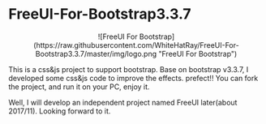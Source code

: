 # FreeUI-For-Bootstrap3.3.7

<center>![FreeUI For Bootstrap](https://raw.githubusercontent.com/WhiteHatRay/FreeUI-For-Bootstrap3.3.7/master/img/logo.png "FreeUI For Bootstrap")</center>

This is a css&js project to support bootstrap. Base on bootstrap v3.3.7, I developed some css&js code to improve the effects.
prefect!!
You can fork the project, and run it on your PC, enjoy it.

Well, I will develop an independent project named FreeUI later(about 2017/11). Looking forward to it.
